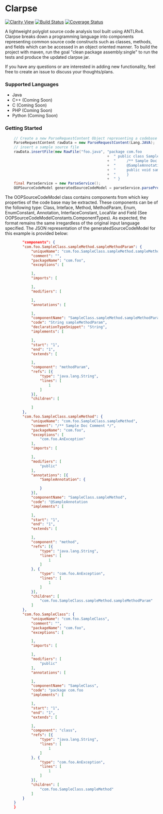 # Clarpse

[![Clarity View](http://clarity.mybluemix.net/badge)](http://clarity.mybluemix.net/github/clarity-team/clarpse)
[![Build Status](https://travis-ci.org/clarity-team/clarpse.svg?branch=master)](https://travis-ci.org/clarity-team/clarpse)
[![Coverage Status](https://coveralls.io/repos/github/clarity-team/clarpse/badge.svg?branch=master)](https://coveralls.io/github/clarity-team/clarpse?branch=master)

A lightweight polyglot source code analysis tool built using ANTLRv4. Clarpse breaks down a programming language into components representing common source code constructs such as classes, methods, and fields which can be accessed in an object oriented manner. To build the project with maven, run the goal "clean package assembly:single" to run the tests and produce the updated clarpse jar.

If you have any questions or are interested in adding new functionality, feel free to create an issue to discuss your thoughts/plans.

### Supported Languages
- Java
- C++    (Coming Soon)
- C      (Coming Soon)
- PHP    (Coming Soon)
- Python (Coming Soon)

### Getting Started
```java
    // Create a new ParseRequestContent Object representing a codebase
    ParseRequestContent rawData = new ParseRequestContent(Lang.JAVA);
    // insert a sample source file
    rawData.insertFile(new RawFile("foo.java", "package com.foo                                                                "
                                               +  " public class SampleClass {                                                 "
                                               +  "     /** Sample Doc Comment */                                              "
                                               +  "     @SampleAnnotation                                                      "
                                               +  "     public void sampleMethod(String sampleMethodParam) throws AnException {"
                                               +  "     }                                                                      "
                                               +  " }                                                                          ";
    final ParseService = new ParseService();
    OOPSourceCodeModel generatedSourceCodeModel = parseService.parseProject(rawData);
```

The OOPSourceCodeModel class contains components from which key properties of the code base may be extracted. These components can be of the following type: Class, Inteface, Method, MethodParam, Enum, EnumConstant, Annotation, InterfaceConstant, LocalVar and Field (See OOPSourceCodeModelConstants.ComponentTypes). As expected, the format remains the same irregardless of the original input language specified. The JSON representation of the generatedSourceCodeModel for this example is provided below:

```json
        "components": {
        "com.foo.SampleClass.sampleMethod.sampleMethodParam": {
            "uniqueName": "com.foo.SampleClass.sampleMethod.sampleMethodParam",
            "comment": "",
            "packageName": "com.foo",
            "exceptions": [

            ],
            "imports": [

            ],
            "modifiers": [

            ],
            "annotations": [

            ],
            "componentName": "SampleClass.sampleMethod.sampleMethodParam",
            "code": "String sampleMethodParam",
            "declarationTypeSnippet": "String",
            "implements": [

            ],
            "start": "1",
            "end": "1",
            "extends": [

            ],
            "component": "methodParam",
            "refs": [{
                "type": "java.lang.String",
                "lines": [
                    1
                ]
            }],
            "children": [

            ]
        },
        "com.foo.SampleClass.sampleMethod": {
            "uniqueName": "com.foo.SampleClass.sampleMethod",
            "comment": "/** Sample Doc Comment */",
            "packageName": "com.foo",
            "exceptions": [
                "com.foo.AnException"
            ],
            "imports": [

            ],
            "modifiers": [
                "public"
            ],
            "annotations": [{
                "SampleAnnotation": {

                }
            }],
            "componentName": "SampleClass.sampleMethod",
            "code": "@SampleAnnotation                                                           public void sampleMethod(String sampleMethodParam) throws AnException {     }",
            "implements": [

            ],
            "start": "1",
            "end": "1",
            "extends": [

            ],
            "component": "method",
            "refs": [{
                "type": "java.lang.String",
                "lines": [
                    1
                ]
            }, {
                "type": "com.foo.AnException",
                "lines": [
                    1
                ]
            }],
            "children": [
                "com.foo.SampleClass.sampleMethod.sampleMethodParam"
            ]
        },
        "com.foo.SampleClass": {
            "uniqueName": "com.foo.SampleClass",
            "comment": "",
            "packageName": "com.foo",
            "exceptions": [

            ],
            "imports": [

            ],
            "modifiers": [
                "public"
            ],
            "annotations": [

            ],
            "componentName": "SampleClass",
            "code": "package com.foo                                                                 public class SampleClass {                                                      /** Sample Doc Comment */                                                   @SampleAnnotation                                                           public void sampleMethod(String sampleMethodParam) throws AnException {     }                                                                       }",
            "implements": [

            ],
            "start": "1",
            "end": "1",
            "extends": [

            ],
            "component": "class",
            "refs": [{
                "type": "java.lang.String",
                "lines": [
                    1
                ]
            }, {
                "type": "com.foo.AnException",
                "lines": [
                    1
                ]
            }],
            "children": [
                "com.foo.SampleClass.sampleMethod"
            ]
        }
    }
    }
```
